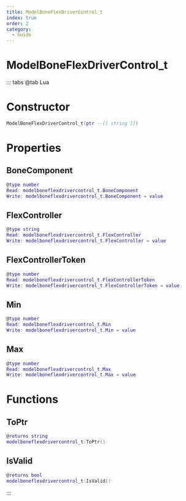 ```yaml
---
title: ModelBoneFlexDriverControl_t
index: true
order: 2
category:
  - Guide
---
```


# ModelBoneFlexDriverControl_t

::: tabs
@tab Lua
# Constructor
```lua
ModelBoneFlexDriverControl_t(ptr --[[ string ]])
```
# Properties
## BoneComponent 
```lua
@type number
Read: modelboneflexdrivercontrol_t.BoneComponent
Write: modelboneflexdrivercontrol_t.BoneComponent = value
```
## FlexController 
```lua
@type string
Read: modelboneflexdrivercontrol_t.FlexController
Write: modelboneflexdrivercontrol_t.FlexController = value
```
## FlexControllerToken 
```lua
@type number
Read: modelboneflexdrivercontrol_t.FlexControllerToken
Write: modelboneflexdrivercontrol_t.FlexControllerToken = value
```
## Min 
```lua
@type number
Read: modelboneflexdrivercontrol_t.Min
Write: modelboneflexdrivercontrol_t.Min = value
```
## Max 
```lua
@type number
Read: modelboneflexdrivercontrol_t.Max
Write: modelboneflexdrivercontrol_t.Max = value
```
# Functions
## ToPtr
```lua
@returns string
modelboneflexdrivercontrol_t:ToPtr()
```
## IsValid
```lua
@returns bool
modelboneflexdrivercontrol_t:IsValid()
```

:::